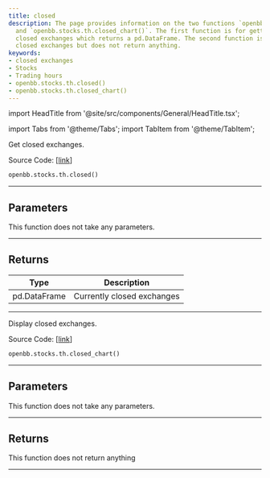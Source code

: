 ```yaml
---
title: closed
description: The page provides information on the two functions `openbb.stocks.th.closed()`
  and `openbb.stocks.th.closed_chart()`. The first function is for getting currently
  closed exchanges which returns a pd.DataFrame. The second function is for displaying
  closed exchanges but does not return anything.
keywords:
- closed exchanges
- Stocks
- Trading hours
- openbb.stocks.th.closed()
- openbb.stocks.th.closed_chart()
---
```


import HeadTitle from '@site/src/components/General/HeadTitle.tsx';

<HeadTitle title="stocks.th.closed - Reference | OpenBB SDK Docs" />

import Tabs from '@theme/Tabs';
import TabItem from '@theme/TabItem';

<Tabs>
<TabItem value="model" label="Model" default>

Get closed exchanges.

Source Code: [[link](https://github.com/OpenBB-finance/OpenBB/tree/main/openbb_terminal/stocks/tradinghours/bursa_model.py#L76)]

```python
openbb.stocks.th.closed()
```

---

## Parameters

This function does not take any parameters.

---

## Returns

| Type | Description |
| ---- | ----------- |
| pd.DataFrame | Currently closed exchanges |
---

</TabItem>
<TabItem value="view" label="Chart">

Display closed exchanges.

Source Code: [[link](https://github.com/OpenBB-finance/OpenBB/tree/main/openbb_terminal/stocks/tradinghours/bursa_view.py#L64)]

```python
openbb.stocks.th.closed_chart()
```

---

## Parameters

This function does not take any parameters.

---

## Returns

This function does not return anything

---

</TabItem>
</Tabs>
